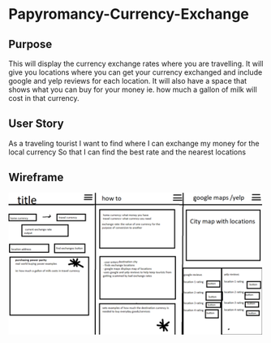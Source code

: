 # Papyromancy-Currency-Exchange

## Purpose
This will display the currency exchange rates where you are travelling.  It will give you locations where you can get your currency exchanged and include google and yelp reviews for each location.  It will also have a space that shows what you can buy for your money ie. how much a gallon of milk will cost in that currency. 

## User Story
As a traveling tourist 
I want to find where I can exchange my money for the local currency 
So that I can find the best rate and the nearest locations

## Wireframe
<img alt="Money Exchange wireframe" src="wireframe.png" width="500">


